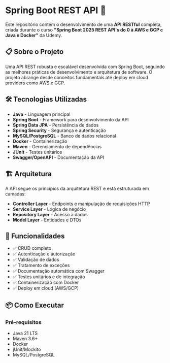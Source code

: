 # Spring Boot REST API 🚀

Este repositório contém o desenvolvimento de uma **API RESTful** completa, criada durante o curso **"Spring Boot 2025 REST API's do 0 à AWS e GCP c Java e Docker"** da Udemy.

## 📋 Sobre o Projeto

Uma API REST robusta e escalável desenvolvida com Spring Boot, seguindo as melhores práticas de desenvolvimento e arquitetura de software. O projeto abrange desde conceitos fundamentais até deploy em cloud providers como AWS e GCP.

## 🛠️ Tecnologias Utilizadas

- **Java** - Linguagem principal
- **Spring Boot** - Framework para desenvolvimento da API
- **Spring Data JPA** - Persistência de dados
- **Spring Security** - Segurança e autenticação
- **MySQL/PostgreSQL** - Banco de dados relacional
- **Docker** - Containerização
- **Maven** - Gerenciamento de dependências
- **JUnit** - Testes unitários
- **Swagger/OpenAPI** - Documentação da API

## 🏗️ Arquitetura

A API segue os princípios da arquitetura REST e está estruturada em camadas:

- **Controller Layer** - Endpoints e manipulação de requisições HTTP
- **Service Layer** - Lógica de negócio
- **Repository Layer** - Acesso a dados
- **Model Layer** - Entidades e DTOs

## 🚀 Funcionalidades

- ✅ CRUD completo
- ✅ Autenticação e autorização
- ✅ Validação de dados
- ✅ Tratamento de exceções
- ✅ Documentação automática com Swagger
- ✅ Testes unitários e de integração
- ✅ Containerização com Docker
- ✅ Deploy em cloud (AWS/GCP)

## 📦 Como Executar

### Pré-requisitos

- Java 21 LTS
- Maven 3.6+
- Docker
- jUnit/Mockito
- MySQL/PostgreSQL
